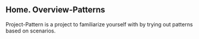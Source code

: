 ## Home. Overview-Patterns

Project-Pattern is a project to familiarize yourself with by trying out patterns based on scenarios.
